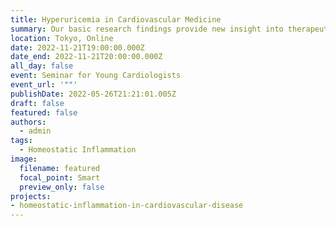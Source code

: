 ```yaml
---
title: Hyperuricemia in Cardiovascular Medicine
summary: Our basic research findings provide new insight into therapeutic strategy for hyperuricemia in patients with cardiovascular disease.
location: Tokyo, Online
date: 2022-11-21T19:00:00.000Z
date_end: 2022-11-21T20:00:00.000Z
all_day: false
event: Seminar for Young Cardiologists
event_url: '""'
publishDate: 2022-05-26T21:21:01.005Z
draft: false
featured: false
authors:
  - admin
tags:
  - Homeostatic Inflammation
image:
  filename: featured
  focal_point: Smart
  preview_only: false
projects: 
- homeostatic-inflammation-in-cardiovascular-disease
---
```

